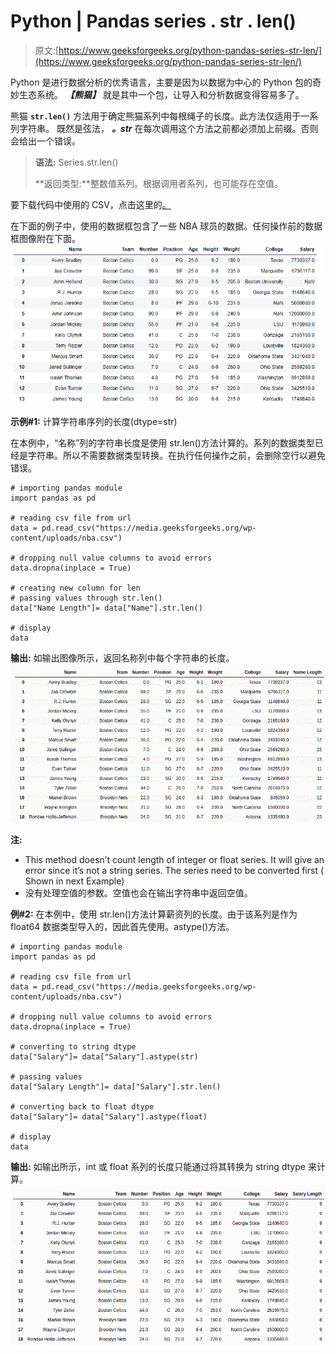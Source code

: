 # Python | Pandas series . str . len()

> 原文:[https://www.geeksforgeeks.org/python-pandas-series-str-len/](https://www.geeksforgeeks.org/python-pandas-series-str-len/)

Python 是进行数据分析的优秀语言，主要是因为以数据为中心的 Python 包的奇妙生态系统。 ***【熊猫】*** 就是其中一个包，让导入和分析数据变得容易多了。

熊猫 **`str.len()`** 方法用于确定熊猫系列中每根绳子的长度。此方法仅适用于一系列字符串。
既然是弦法， ***。str*** 在每次调用这个方法之前都必须加上前缀。否则会给出一个错误。

> **语法:** Series.str.len()
> 
> **返回类型:**整数值系列。根据调用者系列，也可能存在空值。

要下载代码中使用的 CSV，点击这里的[。](https://media.geeksforgeeks.org/wp-content/uploads/nba.csv)

在下面的例子中，使用的数据框包含了一些 NBA 球员的数据。任何操作前的数据框图像附在下面。
![](img/c703b6e6ac40ae8a3fdeceb5ba3a4d4c.png)

**示例#1:** 计算字符串序列的长度(dtype=str)

在本例中，“名称”列的字符串长度是使用 str.len()方法计算的。系列的数据类型已经是字符串。所以不需要数据类型转换。在执行任何操作之前，会删除空行以避免错误。

```
# importing pandas module 
import pandas as pd

# reading csv file from url 
data = pd.read_csv("https://media.geeksforgeeks.org/wp-content/uploads/nba.csv")

# dropping null value columns to avoid errors
data.dropna(inplace = True)

# creating new column for len
# passing values through str.len()
data["Name Length"]= data["Name"].str.len()

# display
data
```

**输出:**
如输出图像所示，返回名称列中每个字符串的长度。
![](img/1a069655ec6ee01775b33511b5ac112d.png)

**注:**

*   This method doesn’t count length of integer or float series. It will give an error since it’s not a string series. The series need to be converted first ( Shown in next Example)
*   没有处理空值的参数。空值也会在输出字符串中返回空值。

**例#2:**
在本例中，使用 str.len()方法计算薪资列的长度。由于该系列是作为 float64 数据类型导入的，因此首先使用。astype()方法。

```
# importing pandas module 
import pandas as pd

# reading csv file from url 
data = pd.read_csv("https://media.geeksforgeeks.org/wp-content/uploads/nba.csv")

# dropping null value columns to avoid errors
data.dropna(inplace = True)

# converting to string dtype
data["Salary"]= data["Salary"].astype(str)

# passing values
data["Salary Length"]= data["Salary"].str.len()

# converting back to float dtype
data["Salary"]= data["Salary"].astype(float)

# display
data
```

**输出:**
如输出所示，int 或 float 系列的长度只能通过将其转换为 string dtype 来计算。
![](img/40b694e1b3a1f972b8f73422ea6c1ba7.png)